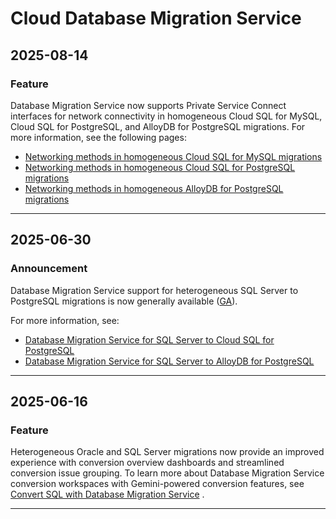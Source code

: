 # Cloud Database Migration Service

## 2025-08-14

### Feature

Database Migration Service now supports Private Service Connect interfaces for network connectivity in homogeneous Cloud SQL for MySQL, Cloud SQL for PostgreSQL, and AlloyDB for PostgreSQL migrations. For more information, see the following pages:

* [Networking methods in homogeneous Cloud SQL for MySQL migrations](https://cloud.google.com/database-migration/docs/mysql/networking-methods)
* [Networking methods in homogeneous Cloud SQL for PostgreSQL migrations](https://cloud.google.com/database-migration/docs/postgres/networking-methods)
* [Networking methods in homogeneous AlloyDB for PostgreSQL migrations](https://cloud.google.com/database-migration/docs/postgresql-to-alloydb/networking-methods)

---
## 2025-06-30

### Announcement

Database Migration Service support for heterogeneous SQL Server to PostgreSQL migrations is now generally available ([GA](https://cloud.google.com/products#product-launch-stages)).

For more information, see:

* [Database Migration Service for SQL Server to Cloud SQL for PostgreSQL](https://cloud.google.com/database-migration/docs/sqlserver-to-csql-pgsql/scenario-overview)
* [Database Migration Service for SQL Server to AlloyDB for PostgreSQL](https://cloud.google.com/database-migration/docs/sqlserver-to-alloydb/scenario-overview)

---
## 2025-06-16

### Feature

Heterogeneous Oracle and SQL Server migrations now provide an improved experience with conversion overview dashboards and streamlined conversion issue grouping. To learn more about Database Migration Service conversion workspaces with Gemini-powered conversion features, see [Convert SQL with Database Migration Service](https://cloud.google.com/database-migration/docs/convert-sql-with-dms#conversion-workspaces) .

---
